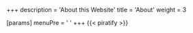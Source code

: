 +++
description = 'About this Website'
title = 'About'
weight = 3

[params]
  menuPre = '<i class="fa-fw fas fa-info-circle"></i> '
+++
{{< piratify >}}